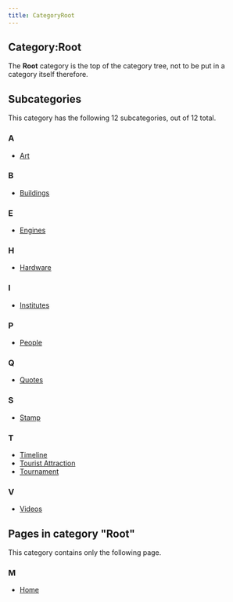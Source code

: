 ```yaml
---
title: CategoryRoot
---
```

## Category:Root



The **Root** category is the top of the category tree, not to be put in a category itself therefore.

## Subcategories

This category has the following 12 subcategories, out of 12 total.

### A

- [Art](Category:Art "Category:Art")

### B

- [Buildings](Category:Buildings "Category:Buildings")

### E

- [Engines](Category:Engines "Category:Engines")

### H

- [Hardware](Category:Hardware "Category:Hardware")

### I

- [Institutes](Category:Institutes "Category:Institutes")

### P

- [People](Category:People "Category:People")

### Q

- [Quotes](Category:Quotes "Category:Quotes")

### S

- [Stamp](Category:Stamp "Category:Stamp")

### T

- [Timeline](Category:Timeline "Category:Timeline")
- [Tourist Attraction](Category:Tourist_Attraction "Category:Tourist Attraction")
- [Tournament](Category:Tournament "Category:Tournament")

### V

- [Videos](Category:Videos "Category:Videos")

## Pages in category "Root"

This category contains only the following page.

### M

- [Home](Home "Home")

